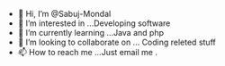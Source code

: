 - 👋 Hi, I’m @Sabuj-Mondal
- 👀 I’m interested in ...Developing software 
- 🌱 I’m currently learning ...Java and php
- 💞️ I’m looking to collaborate on ... Coding releted stuff
- 📫 How to reach me ...Just email me .

<!---
Sabuj-Mondal/Sabuj-Mondal is a ✨ special ✨ repository because its `README.md` (this file) appears on your GitHub profile.
You can click the Preview link to take a look at your changes.
--->

